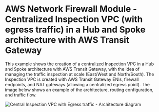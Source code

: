 # AWS Network Firewall Module - Centralized Inspection VPC (with egress traffic) in a Hub and Spoke architecture with AWS Transit Gateway

This example shows the creation of a centralized Inspection VPC in a Hub and Spoke architecture with AWS Transit Gateway, with the idea of managing the traffic inspection at scale (East/West and North/South). The Inspection VPC is created with AWS Transit Gateway ENIs, firewall endpoints, and NAT gateways (allowing a centralized egress point). The image below shows an example of the architecture, routing configuration, and traffic flow.

![Central Inspection VPC with Egress traffic - Architecture diagram](../images/centralized\_vpc\_with\_egress.png)